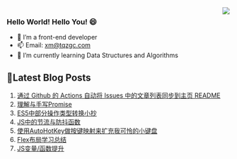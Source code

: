 <!-- https://github.com/anuraghazra/github-readme-stats -->
<image align="right" src="https://github-readme-stats.vercel.app/api?username=zhang0ZGC&show_icons=true&hide_title=true&theme=gradient" />

<!-- <image align="right" src="https://github-readme-stats.vercel.app/api/top-langs/?username=zhang0ZGC&layout=compact" /> 
[![Top Langs](https://github-readme-stats.vercel.app/api/top-langs/?username=zhang0ZGC&layout=compact)](https://github.com/anuraghazra/github-readme-stats)
[![Top Langs](https://github-readme-stats.vercel.app/api?username=zhang0ZGC&show_icons=true&hide_title=true&theme=gradient)](https://github.com/anuraghazra/github-readme-stats)
-->

### Hello World! Hello You! 😄

- 🔭 I’m a front-end developer
- 📫 Email: xm@tqzgc.com
- 🌱 I’m currently learning Data Structures and Algorithms


## 📝Latest Blog Posts
<!-- issueTable -->

1. [通过 Github 的 Actions 自动将 Issues 中的文章列表同步到主页 README](https://github.com/zhang0ZGC/zhang0ZGC/issues/11)
2. [理解与手写Promise](https://github.com/zhang0ZGC/zhang0ZGC/issues/10)
3. [ES5中部分操作类型转换小抄](https://github.com/zhang0ZGC/zhang0ZGC/issues/9)
4. [JS中的节流与防抖函数](https://github.com/zhang0ZGC/zhang0ZGC/issues/8)
5. [使用AutoHotKey做按键映射来扩充我可怜的小键盘](https://github.com/zhang0ZGC/zhang0ZGC/issues/6)
6. [Flex布局学习总结](https://github.com/zhang0ZGC/zhang0ZGC/issues/5)
7. [JS变量/函数提升](https://github.com/zhang0ZGC/zhang0ZGC/issues/3)
<!-- issueTable -->

<!--
**zhang0ZGC/zhang0ZGC** is a ✨ _special_ ✨ repository because its `README.md` (this file) appears on your GitHub profile.

Here are some ideas to get you started:



- 👯 I’m looking to collaborate on ...
- 🤔 I’m looking for help with ...
- 💬 Ask me about ...
- 📫 How to reach me: ...
- 😄 Pronouns: ...
- ⚡ Fun fact: ...
-->
